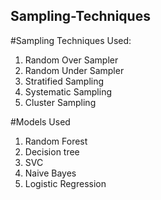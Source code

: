 ## Sampling-Techniques
#Sampling Techniques Used:
1. Random Over Sampler
2. Random Under Sampler
3. Stratified Sampling
4. Systematic Sampling
5. Cluster Sampling

#Models Used
1. Random Forest
2. Decision tree
3. SVC
4. Naive Bayes
5. Logistic Regression
